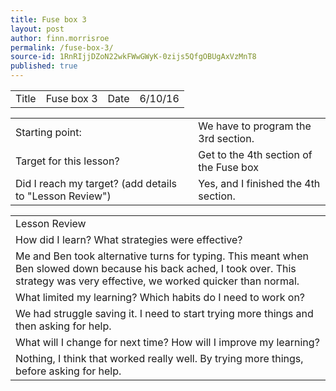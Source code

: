 ```yaml
---
title: Fuse box 3
layout: post
author: finn.morrisroe
permalink: /fuse-box-3/
source-id: 1RnRIjjDZoN22wkFWwGWyK-0zijs5QfgOBUgAxVzMnT8
published: true
---
```

<table>
  <tr>
    <td>Title</td>
    <td>Fuse box 3</td>
    <td>Date</td>
    <td>6/10/16</td>
  </tr>
</table>


<table>
  <tr>
    <td>Starting point:</td>
    <td>We have to program the 3rd section.</td>
  </tr>
  <tr>
    <td>Target for this lesson?</td>
    <td>Get to the 4th section of the Fuse box</td>
  </tr>
  <tr>
    <td>Did I reach my target? 
(add details to "Lesson Review")</td>
    <td>Yes, and I finished the 4th section.</td>
  </tr>
</table>


<table>
  <tr>
    <td>Lesson Review</td>
  </tr>
  <tr>
    <td>How did I learn? What strategies were effective? </td>
  </tr>
  <tr>
    <td>Me and Ben took alternative turns for typing. This meant when Ben slowed down because his back ached, I took over. This strategy was very effective, we worked quicker than normal.</td>
  </tr>
  <tr>
    <td>What limited my learning? Which habits do I need to work on? </td>
  </tr>
  <tr>
    <td>We had struggle saving it. I need to start trying more things and then asking for help.</td>
  </tr>
  <tr>
    <td>What will I change for next time? How will I improve my learning?</td>
  </tr>
  <tr>
    <td>Nothing, I think that worked really well. By trying more things, before asking for help.</td>
  </tr>
</table>


